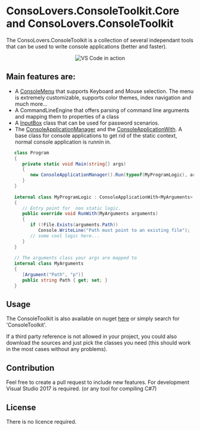 # ConsoLovers.ConsoleToolkit.Core and ConsoLovers.ConsoleToolkit
The ConsoLovers.ConsoleToolkit is a collection of several independant tools that can be used to write console applications (better and faster).
<p align="center">
  <img alt="VS Code in action" src="https://github.com/bramerdaniel/ConsoLovers/blob/master/src/Documentation/ConsoleMenuExplorer.png">
</p>

## Main features are:
* A [ConsoleMenu](https://github.com/bramerdaniel/ConsoLovers/blob/master/src/ConsoLovers.ConsoleToolkit/Menu/ConsoleMenu.cs) that supports Keyboard and Mouse selection.
  The menu is extremely customizable, supports color themes, index navigation and much more...
* A CommandLineEngine that offers parsing of command line arguments and mapping them to properties of a class 
* A [InputBox](https://github.com/bramerdaniel/ConsoLovers/tree/master/src/Documentation/InputBox) class that can be used for password scenarios.
* The [ConsoleApplicationManager](https://github.com/bramerdaniel/ConsoLovers/blob/master/src/ConsoLovers.ConsoleToolkit/ConsoleApplicationManager.cs) and the [ConsoleApplicationWith](https://github.com/bramerdaniel/ConsoLovers/blob/master/src/ConsoLovers.ConsoleToolkit/ConsoleApplicationWith.cs). A base class for console applications to get rid of the static context, normal console application is runnin in.

```csharp
   class Program
   {
      private static void Main(string[] args)
      {
         new ConsoleApplicationManager().Run(typeof(MyProgramLogic), args);
      }
   }
   
   internal class MyProgramLogic : ConsoleApplicationWith<MyArguments>
   {
      // Entry point for  non static logic.
      public override void RunWith(MyArguments arguments)
      {
         if (!File.Exists(arguments.Path))
            Console.WriteLine("Path must point to an existing file");
         // some cool logic here...
      }
   }
   
   // The arguments class your args are mapped to
   internal class MyArguments
   {
      [Argument("Path", "p")]
      public string Path { get; set; }
   }
```

## Usage
The ConsoleToolkit is also available on nuget [here](https://www.nuget.org/packages/ConsoLovers.ConsoleToolkit)
or simply search for 'ConsoleToolkit'.

If a third party reference is not allowed in your project, you could also download the sources 
and just pick the classes you need (this should work in the most cases without any problems). 

## Contribution
Feel free to create a pull request to include new features. 
For development Visual Studio 2017 is required. (or any tool for compiling C#7)

## License
There is no licence required.
